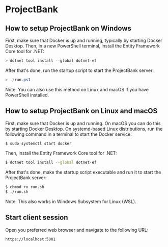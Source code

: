 # ProjectBank

## How to setup ProjectBank on Windows

First, make sure that Docker is up and running, typically by starting Docker Desktop. Then, in a new PowerShell terminal, install the Entity Framework Core tool for .NET:

```ps1
> dotnet tool install --global dotnet-ef
```

After that's done, run the startup script to start the ProjectBank server:

```ps1
> ./run.ps1
```

Note: You can also use this method on Linux and macOS if you have PowerShell installed.

## How to setup ProjectBank on Linux and macOS

First, make sure that Docker is up and running. On macOS you can do this by starting Docker Desktop. On systemd-based Linux distributions, run the following command in a terminal to start the Docker service:

```bash
$ sudo systemctl start docker
```

Then, install the Entity Framework Core tool for .NET:

```bash
$ dotnet tool install --global dotnet-ef
```

After that's done, make the startup script executable and run it to start the ProjectBank server:

```bash
$ chmod +x run.sh
$ ./run.sh
```

Note: This also works in Windows Subsystem for Linux (WSL).

## Start client session
Open you preferred web browser and navigate to the following URL:
```text
https://localhost:5001
```
